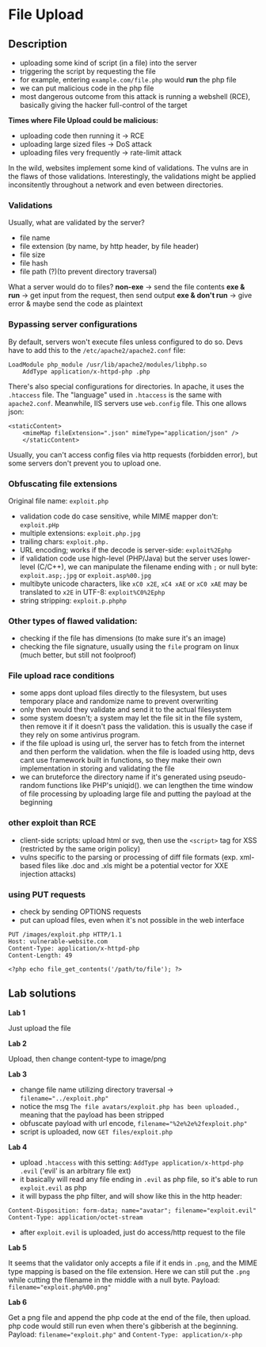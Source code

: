# File Upload

## Description

* uploading some kind of script (in a file) into the server
* triggering the script by requesting the file
* for example, entering `example.com/file.php` would **run** the php file
* we can put malicious code in the php file
* most dangerous outcome from this attack is running a webshell (RCE), basically giving the hacker full-control of the target

**Times where File Upload could be malicious:**

* uploading code then running it -> RCE
* uploading large sized files -> DoS attack
* uploading files very frequently -> rate-limit attack

In the wild, websites implement some kind of validations. The vulns are in the flaws of those validations. Interestingly, the validations might be applied inconsitently throughout a network and even between directories.

### Validations

Usually, what are validated by the server?

* file name
* file extension (by name, by http header, by file header)
* file size
* file hash
* file path (?)(to prevent directory traversal)

What a server would do to files? **non-exe** -> send the file contents **exe & run** -> get input from the request, then send output **exe & don't run** -> give error & maybe send the code as plaintext

### Bypassing server configurations

By default, servers won't execute files unless configured to do so. Devs have to add this to the `/etc/apache2/apache2.conf` file:

```
LoadModule php_module /usr/lib/apache2/modules/libphp.so
    AddType application/x-httpd-php .php
```

There's also special configurations for directories. In apache, it uses the `.htaccess` file. The "language" used in `.htaccess` is the same with `apache2.conf`. Meanwhile, IIS servers use `web.config` file. This one allows json:

```
<staticContent>
    <mimeMap fileExtension=".json" mimeType="application/json" />
    </staticContent>
```

Usually, you can't access config files via http requests (forbidden error), but some servers don't prevent you to upload one.

### Obfuscating file extensions

Original file name: `exploit.php`

* validation code do case sensitive, while MIME mapper don't: `exploit.pHp`
* multiple extensions: `exploit.php.jpg`
* trailing chars: `exploit.php.`
* URL encoding; works if the decode is server-side: `exploit%2Ephp`
* if validation code use high-level (PHP/Java) but the server uses lower-level (C/C++), we can manipulate the filename ending with `;` or null byte: `exploit.asp;.jpg` or `exploit.asp%00.jpg`
* multibyte unicode characters, like `xC0 x2E`, `xC4 xAE` or `xC0 xAE` may be translated to `x2E` in UTF-8: `exploit%C0%2Ephp`
* string stripping: `exploit.p.phphp`

### Other types of flawed validation:

* checking if the file has dimensions (to make sure it's an image)
* checking the file signature, usually using the `file` program on linux (much better, but still not foolproof)

### File upload race conditions

* some apps dont upload files directly to the filesystem, but uses temporary place and randomize name to prevent overwriting
* only then would they validate and send it to the actual filesystem
* some system doesn't; a system may let the file sit in the file system, then remove it if it doesn't pass the validation. this is usually the case if they rely on some antivirus program.
* if the file upload is using url, the server has to fetch from the internet and then perform the validation. when the file is loaded using http, devs cant use framework built in functions, so they make their own implementation in storing and validating the file
* we can bruteforce the directory name if it's generated using pseudo-random functions like PHP's uniqid(). we can lengthen the time window of file processing by uploading large file and putting the payload at the beginning

### other exploit than RCE

* client-side scripts: upload html or svg, then use the `<script>` tag for XSS (restricted by the same origin policy)
* vulns specific to the parsing or processing of diff file formats (exp. xml-based files like .doc and .xls might be a potential vector for XXE injection attacks)

### using PUT requests

* check by sending OPTIONS requests
* put can upload files, even when it's not possible in the web interface

```
PUT /images/exploit.php HTTP/1.1
Host: vulnerable-website.com
Content-Type: application/x-httpd-php
Content-Length: 49

<?php echo file_get_contents('/path/to/file'); ?>
```

## Lab solutions

**Lab 1**&#x20;

Just upload the file

**Lab 2**&#x20;

Upload, then change content-type to image/png

**Lab 3**

* change file name utilizing directory traversal -> `filename="../exploit.php"`
* notice the msg `The file avatars/exploit.php has been uploaded.`, meaning that the payload has been stripped
* obfuscate payload with url encode, `filename="%2e%2e%2fexploit.php"`
* script is uploaded, now `GET files/exploit.php`

**Lab 4**

* upload `.htaccess` with this setting: `AddType application/x-httpd-php .evil` ('evil' is an arbitrary file ext)
* it basically will read any file ending in `.evil` as php file, so it's able to run `exploit.evil` as php
* it will bypass the php filter, and will show like this in the http header:

```
Content-Disposition: form-data; name="avatar"; filename="exploit.evil"
Content-Type: application/octet-stream
```

* after `exploit.evil` is uploaded, just do access/http request to the file

**Lab 5**&#x20;

It seems that the validator only accepts a file if it ends in `.png`, and the MIME type mapping is based on the file extension. Here we can still put the `.png` while cutting the filename in the middle with a null byte. Payload: `filename="exploit.php%00.png"`

**Lab 6**&#x20;

Get a png file and append the php code at the end of the file, then upload. php code would still run even when there's gibberish at the beginning. Payload: `filename="exploit.php"` and `Content-Type: application/x-php`
